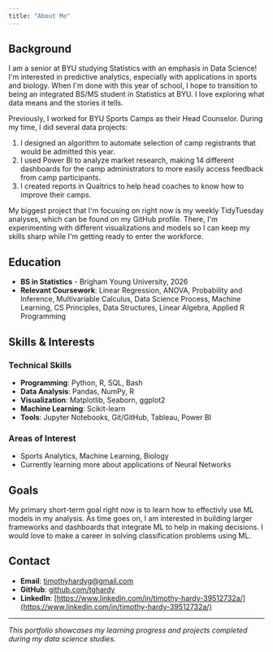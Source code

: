 ```yaml
---
title: "About Me"
---
```


## Background


I am a senior at BYU studying Statistics with an emphasis in Data Science! I'm interested in predictive analytics, especially with applications in sports and biology. When I'm done with this year of school, I hope to transition to being an integrated BS/MS student in Statistics at BYU. I love exploring what data means and the stories it tells.

Previously, I worked for BYU Sports Camps as their Head Counselor. During my time, I did several data projects:

1. I designed an algorithm to automate selection of camp registrants that would be admitted this year.
2. I used Power BI to analyze market research, making 14 different dashboards for the camp administrators to more easily access feedback from camp participants.
3. I created reports in Qualtrics to help head coaches to know how to improve their camps.

My biggest project that I'm focusing on right now is my weekly TidyTuesday analyses, which can be found on my GitHub profile. There, I'm experimenting with different visualizations and models so I can keep my skills sharp while I'm getting ready to enter the workforce.


## Education

- **BS in Statistics** - Brigham Young University, 2026
- **Relevant Coursework**: Linear Regression, ANOVA, Probability and Inference, Multivariable Calculus, Data Science Process, Machine Learning, CS Principles, Data Structures, Linear Algebra, Applied R Programming

## Skills & Interests

### Technical Skills
- **Programming**: Python, R, SQL, Bash
- **Data Analysis**: Pandas, NumPy, R
- **Visualization**: Matplotlib, Seaborn, ggplot2
- **Machine Learning**: Scikit-learn
- **Tools**: Jupyter Notebooks, Git/GitHub, Tableau, Power BI

### Areas of Interest
- Sports Analytics, Machine Learning, Biology
- Currently learning more about applications of Neural Networks

## Goals


My primary short-term goal right now is to learn how to effectivly use ML models in my analysis. As time goes on, I am interested in building larger frameworks and dashboards that integrate ML to help in making decisions. I would love to make a career in solving classification problems using ML.

## Contact

- **Email**: timothyhardyg@gmail.com
- **GitHub**: [github.com/tghardy](https://github.com/tghardy)
- **LinkedIn**: [https://www.linkedin.com/in/timothy-hardy-39512732a/](https://www.linkedin.com/in/timothy-hardy-39512732a/)

---

*This portfolio showcases my learning progress and projects completed during my data science studies.*
